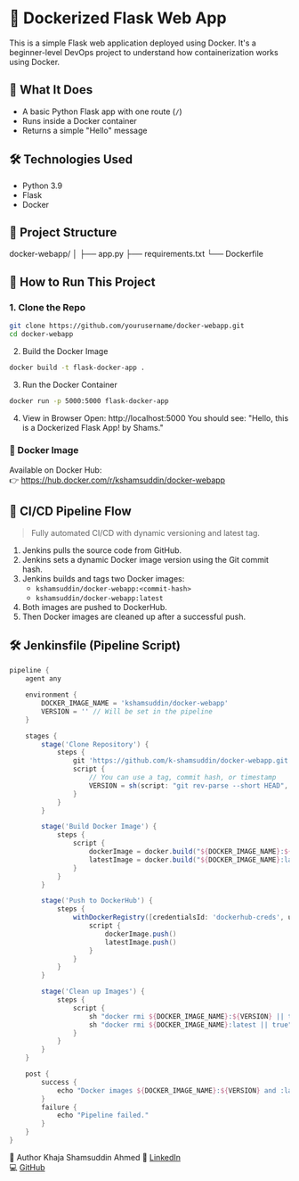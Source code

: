 # 🐳 Dockerized Flask Web App

This is a simple Flask web application deployed using Docker. It's a beginner-level DevOps project to understand how containerization works using Docker.

## 📌 What It Does

- A basic Python Flask app with one route (`/`)
- Runs inside a Docker container
- Returns a simple "Hello" message

## 🛠️ Technologies Used

- Python 3.9
- Flask
- Docker

## 📂 Project Structure

docker-webapp/ │ ├── app.py ├── requirements.txt └── Dockerfile

## 🚀 How to Run This Project

### 1. Clone the Repo
```bash
git clone https://github.com/yourusername/docker-webapp.git
cd docker-webapp
```
2. Build the Docker Image
```bash
docker build -t flask-docker-app .
```
3. Run the Docker Container
``` bash
docker run -p 5000:5000 flask-docker-app
```
4. View in Browser
Open: http://localhost:5000
You should see: "Hello, this is a Dockerized Flask App! by Shams."

### 🐳 Docker Image
Available on Docker Hub:  
👉 https://hub.docker.com/r/kshamsuddin/docker-webapp


## 🔁 CI/CD Pipeline Flow

> Fully automated CI/CD with dynamic versioning and latest tag.

1. Jenkins pulls the source code from GitHub.
2. Jenkins sets a dynamic Docker image version using the Git commit hash.
3. Jenkins builds and tags two Docker images:
   - `kshamsuddin/docker-webapp:<commit-hash>`
   - `kshamsuddin/docker-webapp:latest`
4. Both images are pushed to DockerHub.
5. Then Docker images are cleaned up after a successful push.

## 🛠️ Jenkinsfile (Pipeline Script)

``` groovy
pipeline {
    agent any

    environment {
        DOCKER_IMAGE_NAME = 'kshamsuddin/docker-webapp'
        VERSION = '' // Will be set in the pipeline
    }

    stages {
        stage('Clone Repository') {
            steps {
                git 'https://github.com/k-shamsuddin/docker-webapp.git'
                script {
                    // You can use a tag, commit hash, or timestamp
                    VERSION = sh(script: "git rev-parse --short HEAD", returnStdout: true).trim()
                }
            }
        }

        stage('Build Docker Image') {
            steps {
                script {
                    dockerImage = docker.build("${DOCKER_IMAGE_NAME}:${VERSION}")
                    latestImage = docker.build("${DOCKER_IMAGE_NAME}:latest")
                }
            }
        }

        stage('Push to DockerHub') {
            steps {
                withDockerRegistry([credentialsId: 'dockerhub-creds', url: '']) {
                    script {
                        dockerImage.push()
                        latestImage.push()
                    }
                }
            }
        }

        stage('Clean up Images') {
            steps {
                script {
                    sh "docker rmi ${DOCKER_IMAGE_NAME}:${VERSION} || true"
                    sh "docker rmi ${DOCKER_IMAGE_NAME}:latest || true"
                }
            }
        }
    }

    post {
        success {
            echo "Docker images ${DOCKER_IMAGE_NAME}:${VERSION} and :latest pushed successfully and cleaned up."
        }
        failure {
            echo "Pipeline failed."
        }
    }
}
```


👤 Author
Khaja Shamsuddin Ahmed
🔗 [LinkedIn](https://www.linkedin.com/in/khaja-shamsuddin-ahmed)  
💻 [GitHub](https://github.com/k-shamsuddin)
